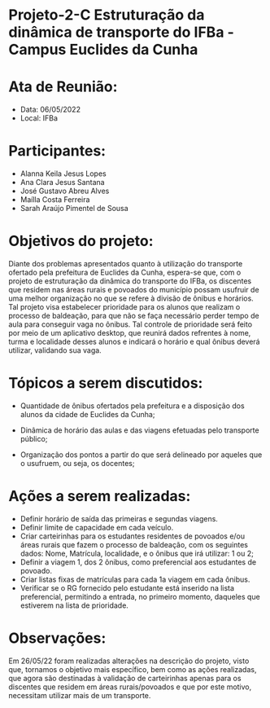 # Projeto-2-C Estruturação da dinâmica de transporte do IFBa - Campus Euclides da Cunha

# Ata de Reunião:
- Data: 06/05/2022
- Local: IFBa

# Participantes: 
- Alanna Keila Jesus Lopes 
- Ana Clara Jesus Santana 
- José Gustavo Abreu Alves 
- Maílla Costa Ferreira 
- Sarah Araújo Pimentel de Sousa 

# Objetivos do projeto:

Diante dos problemas apresentados quanto à utilização do transporte ofertado pela prefeitura de Euclides da Cunha, espera-se que, com o projeto de estruturação da dinâmica do transporte do IFBa, os discentes que residem nas áreas rurais e povoados do município possam usufruir de uma melhor organização no que se refere à divisão de ônibus e horários. Tal projeto visa estabelecer prioridade para os alunos que realizam o processo de baldeação, para que não se faça necessário perder tempo de aula para conseguir vaga no ônibus. Tal controle de prioridade será feito por meio de um aplicativo desktop, que reunirá dados refrentes à nome, turma e localidade desses alunos e indicará o horário e qual ônibus deverá utilizar, validando sua vaga. 

# Tópicos a serem discutidos:

* Quantidade de ônibus ofertados pela prefeitura e a disposição dos alunos da cidade de Euclides da Cunha;

* Dinâmica de horário das aulas e das viagens efetuadas pelo transporte público;

* Organização dos pontos a partir do que será delineado por aqueles que o usufruem, ou seja, os docentes;

# Ações a serem realizadas:
- Definir horário de saída das primeiras e segundas viagens.
- Definir limite de capacidade em cada veículo.
- Criar carteirinhas para os estudantes residentes de povoados e/ou áreas rurais que fazem o processo de baldeação, com os seguintes dados: Nome, Matrícula, localidade, e o ônibus que irá utilizar: 1 ou 2;
- Definir a viagem 1, dos 2 ônibus, como preferencial aos estudantes de povoado.
- Criar listas fixas de matrículas para cada 1a viagem em cada ônibus.
- Verificar se o RG fornecido pelo estudante está inserido na lista preferencial, permitindo a entrada, no primeiro momento, daqueles que estiverem na lista de prioridade.

# Observações: 
Em 26/05/22 foram realizadas alterações na descrição do projeto, visto que, tornamos o objetivo mais específico, bem como as ações realizadas, que agora são destinadas à validação de carteirinhas apenas para os discentes que residem em áreas rurais/povoados e que por este motivo, necessitam utilizar mais de um transporte. 
